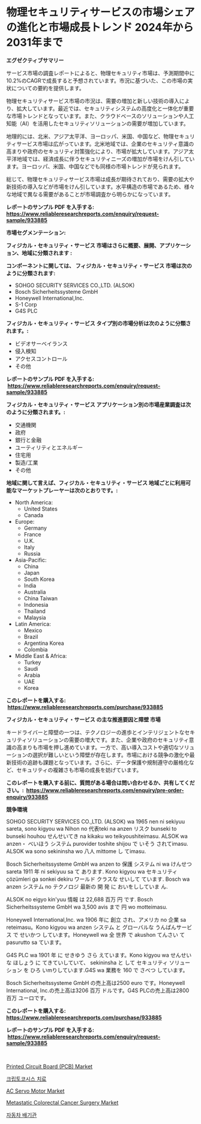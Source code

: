 <p><h1>物理セキュリティサービスの市場シェアの進化と市場成長トレンド 2024年から2031年まで</h1></p><p><strong>エグゼクティブサマリー</strong></p>
<p><p>サービス市場の調査レポートによると、物理セキュリティ市場は、予測期間中に10.2%のCAGRで成長すると予想されています。市況に基づいた、この市場の実状についての要約を提供します。</p><p>物理セキュリティサービス市場の市況は、需要の増加と新しい技術の導入により、拡大しています。最近では、セキュリティシステムの高度化と一体化が重要な市場トレンドとなっています。また、クラウドベースのソリューションや人工知能（AI）を活用したセキュリティソリューションの需要が増加しています。</p><p>地理的には、北米、アジア太平洋、ヨーロッパ、米国、中国など、物理セキュリティサービス市場は広がっています。北米地域では、企業のセキュリティ意識の高まりや政府のセキュリティ対策強化により、市場が拡大しています。アジア太平洋地域では、経済成長に伴うセキュリティニーズの増加が市場をけん引しています。ヨーロッパ、米国、中国などでも同様の市場トレンドが見られます。</p><p>総じて、物理セキュリティサービス市場は成長が期待されており、需要の拡大や新技術の導入などが市場をけん引しています。水平構造の市場であるため、様々な地域で異なる需要があることが市場調査から明らかになっています。</p></p>
<p><strong>レポートのサンプル PDF を入手する: <a href="https://www.reliableresearchreports.com/enquiry/request-sample/933885">https://www.reliableresearchreports.com/enquiry/request-sample/933885</a></strong></p>
<p><strong>市場セグメンテーション:</strong></p>
<p><strong> フィジカル・セキュリティ・サービス 市場はさらに概要、展開、アプリケーション、地域に分類されます :</strong></p>
<p><strong>コンポーネントに関しては、 フィジカル・セキュリティ・サービス 市場は次のように分類されます: &nbsp;</strong></p>
<p><ul><li>SOHGO SECURITY SERVICES CO.,LTD. (ALSOK)</li><li>Bosch Sicherheitssysteme GmbH</li><li>Honeywell International,Inc.</li><li>S-1 Corp</li><li>G4S PLC</li></ul></p>
<p><strong> フィジカル・セキュリティ・サービス タイプ別の市場分析は次のように分類されます。:</strong></p>
<p><ul><li>ビデオサーベイランス</li><li>侵入検知</li><li>アクセスコントロール</li><li>その他</li></ul></p>
<p><strong>レポートのサンプル PDF を入手する: &nbsp;<a href="https://www.reliableresearchreports.com/enquiry/request-sample/933885">https://www.reliableresearchreports.com/enquiry/request-sample/933885</a></strong></p>
<p><strong> フィジカル・セキュリティ・サービス アプリケーション別の市場産業調査は次のように分類されます。:</strong></p>
<p><ul><li>交通機関</li><li>政府</li><li>銀行と金融</li><li>ユーティリティとエネルギー</li><li>住宅用</li><li>製造/工業</li><li>その他</li></ul></p>
<p><strong>地域に関して言えば、フィジカル・セキュリティ・サービス 地域ごとに利用可能なマーケットプレーヤーは次のとおりです。:</strong></p>
<p><ul>
    <li>
        North America:
        <ul>
            <li>United States</li>
            <li>Canada</li>
        </ul>
    </li>
    <li>
        Europe:
        <ul>
            <li>Germany</li>
            <li>France</li>
            <li>U.K.</li>
            <li>Italy</li>
            <li>Russia</li>
        </ul>
    </li>
    <li>
        Asia-Pacific:
        <ul>
            <li>China</li>
            <li>Japan</li>
            <li>South Korea</li>
            <li>India</li>
            <li>Australia</li>
            <li>China Taiwan</li>
            <li>Indonesia</li>
            <li>Thailand</li>
            <li>Malaysia</li>
        </ul>
    </li>
    <li>
        Latin America:
        <ul>
            <li>Mexico</li>
            <li>Brazil</li>
            <li>Argentina Korea</li>
            <li>Colombia</li>
        </ul>
    </li>
    <li>
        Middle East & Africa:
        <ul>
            <li>Turkey</li>
            <li>Saudi</li>
            <li>Arabia</li>
            <li>UAE</li>
            <li>Korea</li>
        </ul>
    </li>
    </ul></p>
<p><strong>このレポートを購入する: &nbsp;<a href="https://www.reliableresearchreports.com/purchase/933885">https://www.reliableresearchreports.com/purchase/933885</a></strong></p>
<p><strong>フィジカル・セキュリティ・サービス の主な推進要因と障壁 市場</strong></p>
<p><p>キードライバーと障壁の一つは、テクノロジーの進歩とインテリジェントなセキュリティソリューションの需要の増大です。また、企業や政府のセキュリティ意識の高まりも市場を押し進めています。一方で、高い導入コストや適切なソリューションの選択が難しいという障壁が存在します。市場における競争の激化や最新技術の追跡も課題となっています。さらに、データ保護や規制遵守の厳格化など、セキュリティの複雑さも市場の成長を妨げています。</p></p>
<p><strong>このレポートを購入する前に、質問がある場合は問い合わせるか、共有してください。:&nbsp; <a href="https://www.reliableresearchreports.com/enquiry/pre-order-enquiry/933885">https://www.reliableresearchreports.com/enquiry/pre-order-enquiry/933885</a></strong></p>
<p><strong>競争環境</strong></p>
<p><p>SOHGO SECURITY SERVICES CO.,LTD. (ALSOK) wa 1965 nen ni sekiyuu sareta, sono kigyou wa Nihon no 代表teki na anzen リスク bunseki to bunseki houhou せんせいてき na kikaku wo teikyoushiteimasu. ALSOK wa anzen・ べいほう システム purovider toshite shijou で いそう されてimasu. ALSOK wa sono sekininsha wo 八人 mittome し てimasu.</p><p>Bosch Sicherheitssysteme GmbH wa anzen to 保護 システム ni wa けんせつ sareta 1911 年 ni sekiyuu sa て あります. Kono kigyou wa セキュリティ çözümleri ga sonkei dekiru ワールド クラスな せいして ています. Bosch wa anzen システム no テクノロジ 最新の 開 発 に おいをししていま ん.</p><p>ALSOK no eigyo kin'yuu 情報 は 22,688 百万 円 です. Bosch Sicherheitssysteme GmbH wa 3,500 avis まで 円 wo motteimasu.</p><p>Honeywell International,Inc. wa 1906 年に 創立 され、アメリカ no 企業 sa reteimasu。Kono kigyou wa anzen システム と グローバルな うんぱんサービス で せいかつ しています。Honeywell wa 全 世界 で akushon てんさい て pasurutto sa ています。</p><p>G4S PLC wa 1901 年 に せきゆう さら えています。Kono kigyou wa せんせい な ほしょう に てきていしていて、 sekininsha と して セキュリティ ソリューション を ひろ いmりしています.G4S wa 業務を 160 で さべつ しています。</p><p>Bosch Sicherheitssysteme GmbH の売上高は2500 euro です。Honeywell International, Inc.の売上高は3206 百万 ドルです。G4S PLCの売上高は2800 百万 ユーロです。</p></p>
<p><strong>このレポートを購入する: &nbsp; <a href="https://www.reliableresearchreports.com/purchase/933885">https://www.reliableresearchreports.com/purchase/933885</a></strong></p>
<p><strong>レポートのサンプル PDF を入手する: &nbsp;<a href="https://www.reliableresearchreports.com/enquiry/request-sample/933885">https://www.reliableresearchreports.com/enquiry/request-sample/933885</a></strong><strong></strong></p>
<p>&nbsp;</p>
<p><p><a href="https://five-trouble-98a.notion.site/Printed-Circuit-Board-PCB-Market-Offers-Provide-Insightful-Data-for-the-Time-Period-from-2024-to-2-520cf44ab3c544699a5891cc43312f2d">Printed Circuit Board (PCB) Market</a></p><p><a href="https://github.com/sougarounis/Market-Research-Report-List-2/blob/main/3698200184144.md">크립토코시스 치료</a></p><p><a href="https://view.publitas.com/reportprime-1/ac-servo-motor-market-with-the-goal-of-estimating-the-market-size-and-future-growth-potential-of-various-market-segments-based-on-component-applications-end-user-and-region/">AC Servo Motor Market</a></p><p><a href="https://butternut-bug-553.notion.site/Metastatic-Colorectal-Cancer-Surgery-Market-Furnish-Information-about-Market-Size-Market-Share-Mar-6484c3c9d9e248cdb42a079e6b5e5a28">Metastatic Colorectal Cancer Surgery Market</a></p><p><a href="https://medium.com/@angelnienowdseej3e45z3p8c/%EC%9E%90%EB%8F%99%EC%B0%A8-%EB%B0%B0%EA%B8%B0-%ED%8C%8C%EC%9D%B4%ED%94%84-%EC%8B%9C%EC%9E%A5-%EC%8B%9C%EC%9E%A5-cagr-%EC%8B%9C%EC%9E%A5-%EB%8F%99%ED%96%A5-%EB%B0%8F-%EC%84%B1%EC%9E%A5-%EC%A0%84%EB%9E%B5%EC%97%90-%EB%8C%80%ED%95%9C-%ED%86%B5%EC%B0%B0%EB%A0%A5-161fe3b4bb78">자동차 배기관</a></p></p>